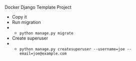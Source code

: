 Docker Django Template Project

* Copy it
* Run migration
* * `python manage.py migrate`
* Create superuser 
* * `python manage.py createsuperuser --username=joe --email=joe@example.com`
